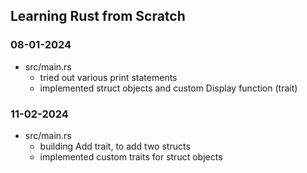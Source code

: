 ## Learning Rust from Scratch


### 08-01-2024
- src/main.rs
   - tried out various print statements
   - implemented struct objects and custom Display function (trait)

### 11-02-2024
- src/main.rs
   - building Add trait, to add two structs
   - implemented custom traits for struct objects
